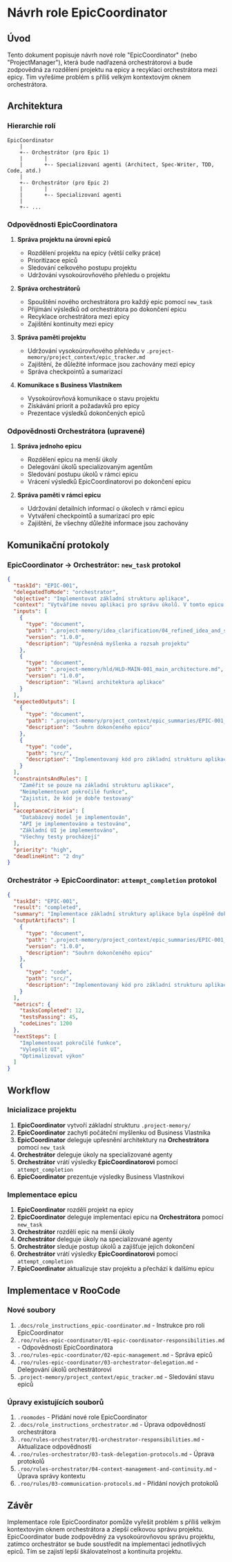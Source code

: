 # Návrh role EpicCoordinator

## Úvod

Tento dokument popisuje návrh nové role "EpicCoordinator" (nebo "ProjectManager"), která bude nadřazená orchestrátorovi a bude zodpovědná za rozdělení projektu na epicy a recyklaci orchestrátora mezi epicy. Tím vyřešíme problém s příliš velkým kontextovým oknem orchestrátora.

## Architektura

### Hierarchie rolí

```
EpicCoordinator
    |
    +-- Orchestrátor (pro Epic 1)
    |       |
    |       +-- Specializovaní agenti (Architect, Spec-Writer, TDD, Code, atd.)
    |
    +-- Orchestrátor (pro Epic 2)
    |       |
    |       +-- Specializovaní agenti
    |
    +-- ...
```

### Odpovědnosti EpicCoordinatora

1. **Správa projektu na úrovni epiců**
   - Rozdělení projektu na epicy (větší celky práce)
   - Prioritizace epiců
   - Sledování celkového postupu projektu
   - Udržování vysokoúrovňového přehledu o projektu

2. **Správa orchestrátorů**
   - Spouštění nového orchestrátora pro každý epic pomocí `new_task`
   - Přijímání výsledků od orchestrátora po dokončení epicu
   - Recyklace orchestrátora mezi epicy
   - Zajištění kontinuity mezi epicy

3. **Správa paměti projektu**
   - Udržování vysokoúrovňového přehledu v `.project-memory/project_context/epic_tracker.md`
   - Zajištění, že důležité informace jsou zachovány mezi epicy
   - Správa checkpointů a sumarizací

4. **Komunikace s Business Vlastníkem**
   - Vysokoúrovňová komunikace o stavu projektu
   - Získávání priorit a požadavků pro epicy
   - Prezentace výsledků dokončených epiců

### Odpovědnosti Orchestrátora (upravené)

1. **Správa jednoho epicu**
   - Rozdělení epicu na menší úkoly
   - Delegování úkolů specializovaným agentům
   - Sledování postupu úkolů v rámci epicu
   - Vrácení výsledků EpicCoordinatorovi po dokončení epicu

2. **Správa paměti v rámci epicu**
   - Udržování detailních informací o úkolech v rámci epicu
   - Vytváření checkpointů a sumarizací pro epic
   - Zajištění, že všechny důležité informace jsou zachovány

## Komunikační protokoly

### EpicCoordinator -> Orchestrátor: `new_task` protokol

```json
{
  "taskId": "EPIC-001",
  "delegatedToMode": "orchestrator",
  "objective": "Implementovat základní strukturu aplikace",
  "context": "Vytváříme novou aplikaci pro správu úkolů. V tomto epicu je potřeba implementovat základní strukturu aplikace včetně databázového modelu, API a základního UI.",
  "inputs": [
    {
      "type": "document",
      "path": ".project-memory/idea_clarification/04_refined_idea_and_scope.md",
      "version": "1.0.0",
      "description": "Upřesněná myšlenka a rozsah projektu"
    },
    {
      "type": "document",
      "path": ".project-memory/hld/HLD-MAIN-001_main_architecture.md",
      "version": "1.0.0",
      "description": "Hlavní architektura aplikace"
    }
  ],
  "expectedOutputs": [
    {
      "type": "document",
      "path": ".project-memory/project_context/epic_summaries/EPIC-001_summary.md",
      "description": "Souhrn dokončeného epicu"
    },
    {
      "type": "code",
      "path": "src/",
      "description": "Implementovaný kód pro základní strukturu aplikace"
    }
  ],
  "constraintsAndRules": [
    "Zaměřit se pouze na základní strukturu aplikace",
    "Neimplementovat pokročilé funkce",
    "Zajistit, že kód je dobře testovaný"
  ],
  "acceptanceCriteria": [
    "Databázový model je implementován",
    "API je implementováno a testováno",
    "Základní UI je implementováno",
    "Všechny testy procházejí"
  ],
  "priority": "high",
  "deadlineHint": "2 dny"
}
```

### Orchestrátor -> EpicCoordinator: `attempt_completion` protokol

```json
{
  "taskId": "EPIC-001",
  "result": "completed",
  "summary": "Implementace základní struktury aplikace byla úspěšně dokončena",
  "outputArtifacts": [
    {
      "type": "document",
      "path": ".project-memory/project_context/epic_summaries/EPIC-001_summary.md",
      "version": "1.0.0",
      "description": "Souhrn dokončeného epicu"
    },
    {
      "type": "code",
      "path": "src/",
      "description": "Implementovaný kód pro základní strukturu aplikace"
    }
  ],
  "metrics": {
    "tasksCompleted": 12,
    "testsPassing": 45,
    "codeLines": 1200
  },
  "nextSteps": [
    "Implementovat pokročilé funkce",
    "Vylepšit UI",
    "Optimalizovat výkon"
  ]
}
```

## Workflow

### Inicializace projektu

1. **EpicCoordinator** vytvoří základní strukturu `.project-memory/`
2. **EpicCoordinator** zachytí počáteční myšlenku od Business Vlastníka
3. **EpicCoordinator** deleguje upřesnění architektury na **Orchestrátora** pomocí `new_task`
4. **Orchestrátor** deleguje úkoly na specializované agenty
5. **Orchestrátor** vrátí výsledky **EpicCoordinatorovi** pomocí `attempt_completion`
6. **EpicCoordinator** prezentuje výsledky Business Vlastníkovi

### Implementace epicu

1. **EpicCoordinator** rozdělí projekt na epicy
2. **EpicCoordinator** deleguje implementaci epicu na **Orchestrátora** pomocí `new_task`
3. **Orchestrátor** rozdělí epic na menší úkoly
4. **Orchestrátor** deleguje úkoly na specializované agenty
5. **Orchestrátor** sleduje postup úkolů a zajišťuje jejich dokončení
6. **Orchestrátor** vrátí výsledky **EpicCoordinatorovi** pomocí `attempt_completion`
7. **EpicCoordinator** aktualizuje stav projektu a přechází k dalšímu epicu

## Implementace v RooCode

### Nové soubory

1. `.docs/role_instructions_epic-coordinator.md` - Instrukce pro roli EpicCoordinator
2. `.roo/rules-epic-coordinator/01-epic-coordinator-responsibilities.md` - Odpovědnosti EpicCoordinatora
3. `.roo/rules-epic-coordinator/02-epic-management.md` - Správa epiců
4. `.roo/rules-epic-coordinator/03-orchestrator-delegation.md` - Delegování úkolů orchestrátorovi
5. `.project-memory/project_context/epic_tracker.md` - Sledování stavu epiců

### Úpravy existujících souborů

1. `.roomodes` - Přidání nové role EpicCoordinator
2. `.docs/role_instructions_orchestrator.md` - Úprava odpovědností orchestrátora
3. `.roo/rules-orchestrator/01-orchestrator-responsibilities.md` - Aktualizace odpovědností
4. `.roo/rules-orchestrator/03-task-delegation-protocols.md` - Úprava protokolů
5. `.roo/rules-orchestrator/04-context-management-and-continuity.md` - Úprava správy kontextu
6. `.roo/rules/03-communication-protocols.md` - Přidání nových protokolů

## Závěr

Implementace role EpicCoordinator pomůže vyřešit problém s příliš velkým kontextovým oknem orchestrátora a zlepší celkovou správu projektu. EpicCoordinator bude zodpovědný za vysokoúrovňovou správu projektu, zatímco orchestrátor se bude soustředit na implementaci jednotlivých epiců. Tím se zajistí lepší škálovatelnost a kontinuita projektu.
